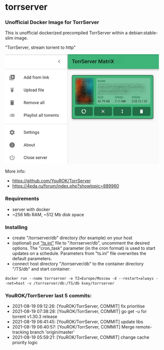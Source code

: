 # torrserver
### Unofficial Docker Image for TorrServer

This is unofficial dockerized precompiled TorrServer within a debian:stable-slim image.

"TorrServer, stream torrent to http"

![TorrServer](https://raw.githubusercontent.com/MrKsey/torrserver/master/ts.jpg)

More info:
- https://github.com/YouROK/TorrServer
- https://4pda.ru/forum/index.php?showtopic=889960

### Requirements

* server with docker
* ~256 Mb RAM, ~512 Mb disk space 

### Installing

- сreate "/torrserver/db" directory (for example) on your host
- (optional) put ["ts.ini"](https://raw.githubusercontent.com/MrKsey/torrserver/master/ts.ini) file to "/torrserver/db", uncomment the desired options. The "cron_task" parameter (in the cron format) is used to start updates on a schedule. Parameters from "ts.ini" file overwrites the default parameters.
- connect host directory "/torrserver/db" to the container directory "/TS/db" and start container:
```
docker run --name torrserver -e TZ=Europe/Moscow -d --restart=always --net=host -v /torrserver/db:/TS/db ksey/torrserver
```















































































































































































































































### YouROK/TorrServer last 5 commits:
* 2021-08-19 09:12:26: [YouROK/TorrServer, COMMIT] fix prioritise
* 2021-08-19 07:38:28: [YouROK/TorrServer, COMMIT] go get -u for torrent v1.30.3 release
* 2021-08-19 06:41:45: [YouROK/TorrServer, COMMIT] update libs
* 2021-08-19 06:40:57: [YouROK/TorrServer, COMMIT] Merge remote-tracking branch 'origin/master'
* 2021-08-19 05:59:21: [YouROK/TorrServer, COMMIT] change cache priority logic
